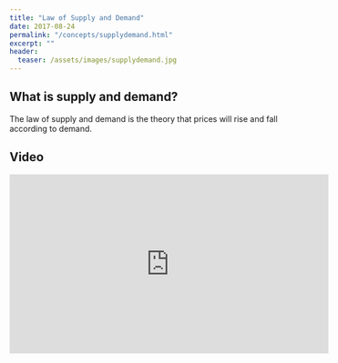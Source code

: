 ```yaml
---
title: "Law of Supply and Demand"
date: 2017-08-24
permalink: "/concepts/supplydemand.html"
excerpt: ""
header:
  teaser: /assets/images/supplydemand.jpg
---
```


## What is supply and demand?
The law of supply and demand is the theory that prices will rise and fall according to demand.

## Video
<iframe src="https://www.youtube-nocookie.com/embed/g9aDizJpd_s?end=590&showinfo=0&rel=0&iv_load_policy=3" width="560" height="315" frameborder="0"></iframe>
